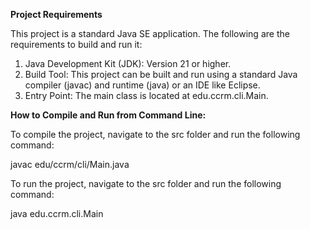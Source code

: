 **Project Requirements**

This project is a standard Java SE application. The following are the requirements to build and run it:

1) Java Development Kit (JDK): Version 21 or higher.
2) Build Tool: This project can be built and run using a standard Java compiler (javac) and runtime (java) or an IDE like Eclipse.
3) Entry Point: The main class is located at edu.ccrm.cli.Main.

**How to Compile and Run from Command Line:**

To compile the project, navigate to the src folder and run the following command:

javac edu/ccrm/cli/Main.java


To run the project, navigate to the src folder and run the following command:

java edu.ccrm.cli.Main
